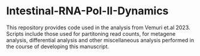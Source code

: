 # Intestinal-RNA-Pol-II-Dynamics

This repository provides code used in the analysis from Vemuri et.al 2023. Scripts include those used for partitoning read counts, for metagene analysis, differential analysis and other miscellaneous analysis performed in the course of developing this manuscript. 
